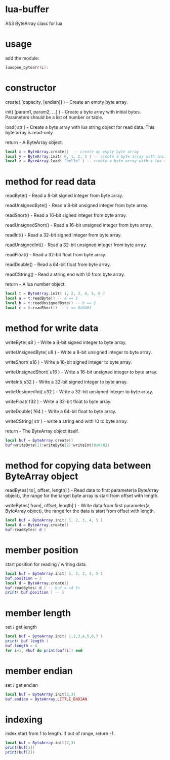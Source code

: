 # lua-buffer
AS3 ByteArray class for lua.

# usage
add the module: 

```lua
luaopen_bytearr(L);
```

# constructor
create( [capacity, [endian]] ) - Create an empty byte array.

init( [param1, param2, ...] ) - Create a byte array with initial bytes. Parameters should be a list of number or table.

load( str ) - Create a byte array with lua string object for read data. This byte array is read-only.

return - A ByteArray object.

```lua
local x = ByteArray.create()  -- create an empty byte array
local y = ByteArray.init( 0, 1, 2, 3 ) -- create a byte array with initial bytes
local z = ByteArray.load( "hello" ) -- create a byte array with a lua string object
```

# method for read data
readByte() - Read a 8-bit signed integer from byte array.

readUnsignedByte() - Read a 8-bit unsigned integer from byte array.

readShort() - Read a 16-bit signed integer from byte array.

readUnsignedShort() - Read a 16-bit unsigned integer from byte array.

readInt() - Read a 32-bit signed integer from byte array.

readUnsignedInt() - Read a 32-bit unsigned integer from byte array.

readFloat() - Read a 32-bit float from byte array.

readDouble() - Read a 64-bit float from byte array.

readCString() - Read a string end with \0 from byte array.

return - A lua number object.

```lua
local t = ByteArray.init( 1, 2, 3, 4, 5, 6 ) 
local a = t:readByte() -- a == 1 
local b = t:readUnsignedByte() -- b == 2 
local c = t:readShort() -- c == 0x0403 
```

# method for write data
writeByte( s8 ) - Write a 8-bit signed integer to byte array.

writeUnsignedByte( u8 ) - Write a 8-bit unsigned integer to byte array.

writeShort( s16 ) - Write a 16-bit signed integer to byte array.

writeUnsignedShort( u16 ) - Write a 16-bit unsigned integer to byte array.

writeInt( s32 ) - Write a 32-bit signed integer to byte array.

writeUnsignedInt( u32 ) - Write a 32-bit unsigned integer to byte array.

writeFloat( f32 ) - Write a 32-bit float to byte array.

writeDouble( f64 ) - Write a 64-bit float to byte array.

writeCString( str ) - write a string end with \0 to byte array.

return - The ByteArray object itself.

```lua
local buf = ByteArray.create()
buf:writeByte(1):writeByte(2):writeInt(0x0403)
```

# method for copying data between ByteArray object
readBytes( to[, offset, length] ) - Read data to first parameter(a ByteArray object), the range for the target byte array is start from offset with length. 

writeBytes( from[, offset, length] ) - Write data from first parameter(a ByteArray object), the range for the data is start from offset with length. 

```lua
local buf = ByteArray.init( 1, 2, 3, 4, 5 )
local d = ByteArray.create()
buf:readBytes( d )
```

# member position
start position for reading / writing data.

```lua
local buf = ByteArray.init( 1, 2, 3, 4, 5 )
buf.position = 3
local d = ByteArray.create()
buf:readBytes( d ) -- buf = <4 5>
print( buf.position ) -- 5
```

# member length
set / get length

```lua
local buf = ByteArray.init( 1,2,3,4,5,6,7 )
print( buf.length )
buf.length = 4
for i=1, #buf do print(buf[i]) end
```

# member endian
set / get endian

```lua
local buf = ByteArray.init(2,3)
buf.endian = ByteArray.LITTLE_ENDIAN
```

# indexing
index start from 1 to length. If out of range, return -1.

```lua
local buf = ByteArray.init(2,3)
print(buf[1])
print(buf[2])
```
